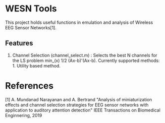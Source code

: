 # WESN Tools
This project holds useful functions in emulation and analysis of Wireless EEG Sensor Networks[1].

## Features
1. Channel Selection (channel_select.m) : Selects the best N channels for the LS problem min_(x) 1/2 (Ax-b)'(Ax-b).
Currently supported methods: 
		1. Utility based method.


# References
[1] A. Mundanad Narayanan and A. Bertrand "Analysis of miniaturization effects and channel selection strategies for EEG sensor networks with application to auditory attention detection" IEEE Transactions on Biomedical Enginnering, 2019
